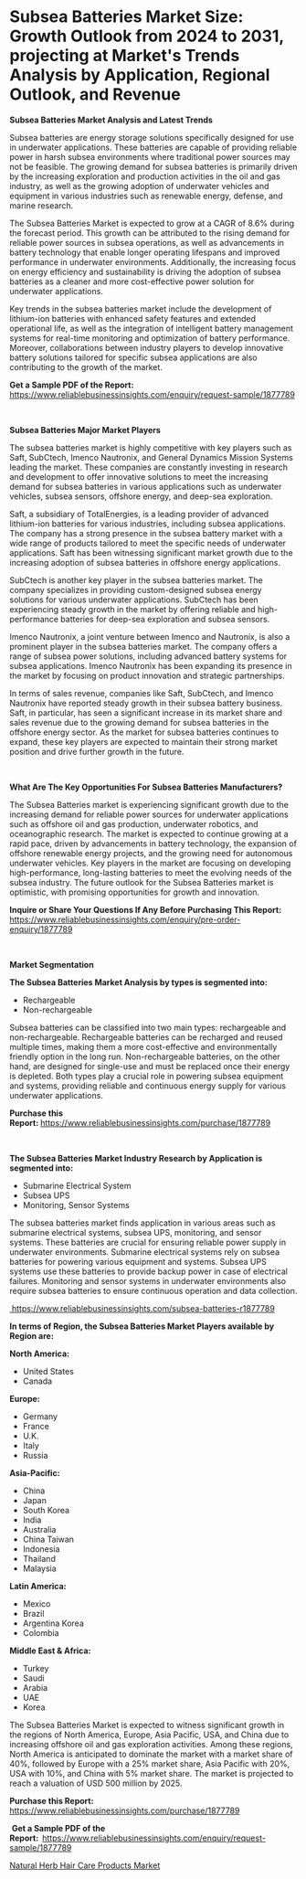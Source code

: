 <p><h1>Subsea Batteries Market Size: Growth Outlook from 2024 to 2031, projecting at Market's Trends Analysis by Application, Regional Outlook, and Revenue</h1></p><p><strong>Subsea Batteries Market Analysis and Latest Trends</strong></p>
<p><p>Subsea batteries are energy storage solutions specifically designed for use in underwater applications. These batteries are capable of providing reliable power in harsh subsea environments where traditional power sources may not be feasible. The growing demand for subsea batteries is primarily driven by the increasing exploration and production activities in the oil and gas industry, as well as the growing adoption of underwater vehicles and equipment in various industries such as renewable energy, defense, and marine research.</p><p>The Subsea Batteries Market is expected to grow at a CAGR of 8.6% during the forecast period. This growth can be attributed to the rising demand for reliable power sources in subsea operations, as well as advancements in battery technology that enable longer operating lifespans and improved performance in underwater environments. Additionally, the increasing focus on energy efficiency and sustainability is driving the adoption of subsea batteries as a cleaner and more cost-effective power solution for underwater applications.</p><p>Key trends in the subsea batteries market include the development of lithium-ion batteries with enhanced safety features and extended operational life, as well as the integration of intelligent battery management systems for real-time monitoring and optimization of battery performance. Moreover, collaborations between industry players to develop innovative battery solutions tailored for specific subsea applications are also contributing to the growth of the market.</p></p>
<p><strong>Get a Sample PDF of the Report:&nbsp;</strong> <a href="https://www.reliablebusinessinsights.com/enquiry/request-sample/1877789">https://www.reliablebusinessinsights.com/enquiry/request-sample/1877789</a></p>
<p>&nbsp;</p>
<p><strong>Subsea Batteries Major Market Players</strong></p>
<p><p>The subsea batteries market is highly competitive with key players such as Saft, SubCtech, Imenco Nautronix, and General Dynamics Mission Systems leading the market. These companies are constantly investing in research and development to offer innovative solutions to meet the increasing demand for subsea batteries in various applications such as underwater vehicles, subsea sensors, offshore energy, and deep-sea exploration.</p><p>Saft, a subsidiary of TotalEnergies, is a leading provider of advanced lithium-ion batteries for various industries, including subsea applications. The company has a strong presence in the subsea battery market with a wide range of products tailored to meet the specific needs of underwater applications. Saft has been witnessing significant market growth due to the increasing adoption of subsea batteries in offshore energy applications.</p><p>SubCtech is another key player in the subsea batteries market. The company specializes in providing custom-designed subsea energy solutions for various underwater applications. SubCtech has been experiencing steady growth in the market by offering reliable and high-performance batteries for deep-sea exploration and subsea sensors.</p><p>Imenco Nautronix, a joint venture between Imenco and Nautronix, is also a prominent player in the subsea batteries market. The company offers a range of subsea power solutions, including advanced battery systems for subsea applications. Imenco Nautronix has been expanding its presence in the market by focusing on product innovation and strategic partnerships.</p><p>In terms of sales revenue, companies like Saft, SubCtech, and Imenco Nautronix have reported steady growth in their subsea battery business. Saft, in particular, has seen a significant increase in its market share and sales revenue due to the growing demand for subsea batteries in the offshore energy sector. As the market for subsea batteries continues to expand, these key players are expected to maintain their strong market position and drive further growth in the future.</p></p>
<p>&nbsp;</p>
<p><strong>What Are The Key Opportunities For Subsea Batteries Manufacturers?</strong></p>
<p><p>The Subsea Batteries market is experiencing significant growth due to the increasing demand for reliable power sources for underwater applications such as offshore oil and gas production, underwater robotics, and oceanographic research. The market is expected to continue growing at a rapid pace, driven by advancements in battery technology, the expansion of offshore renewable energy projects, and the growing need for autonomous underwater vehicles. Key players in the market are focusing on developing high-performance, long-lasting batteries to meet the evolving needs of the subsea industry. The future outlook for the Subsea Batteries market is optimistic, with promising opportunities for growth and innovation.</p></p>
<p><strong>Inquire or Share Your Questions If Any Before Purchasing This Report:</strong> <a href="https://www.reliablebusinessinsights.com/enquiry/pre-order-enquiry/1877789">https://www.reliablebusinessinsights.com/enquiry/pre-order-enquiry/1877789</a></p>
<p>&nbsp;</p>
<p><strong>Market Segmentation</strong></p>
<p><strong>The Subsea Batteries Market Analysis by types is segmented into:</strong></p>
<p><ul><li>Rechargeable</li><li>Non-rechargeable</li></ul></p>
<p><p>Subsea batteries can be classified into two main types: rechargeable and non-rechargeable. Rechargeable batteries can be recharged and reused multiple times, making them a more cost-effective and environmentally friendly option in the long run. Non-rechargeable batteries, on the other hand, are designed for single-use and must be replaced once their energy is depleted. Both types play a crucial role in powering subsea equipment and systems, providing reliable and continuous energy supply for various underwater applications.</p></p>
<p><strong>Purchase this Report:&nbsp;</strong><a href="https://www.reliablebusinessinsights.com/purchase/1877789">https://www.reliablebusinessinsights.com/purchase/1877789</a></p>
<p>&nbsp;</p>
<p><strong>The Subsea Batteries Market Industry Research by Application is segmented into:</strong></p>
<p><ul><li>Submarine Electrical System</li><li>Subsea UPS</li><li>Monitoring, Sensor Systems</li></ul></p>
<p><p>The subsea batteries market finds application in various areas such as submarine electrical systems, subsea UPS, monitoring, and sensor systems. These batteries are crucial for ensuring reliable power supply in underwater environments. Submarine electrical systems rely on subsea batteries for powering various equipment and systems. Subsea UPS systems use these batteries to provide backup power in case of electrical failures. Monitoring and sensor systems in underwater environments also require subsea batteries to ensure continuous operation and data collection.</p></p>
<p><a href="https://www.reliablebusinessinsights.com/subsea-batteries-r1877789">&nbsp;https://www.reliablebusinessinsights.com/subsea-batteries-r1877789</a></p>
<p><strong>In terms of Region, the Subsea Batteries Market Players available by Region are:</strong></p>
<p>
    <p> <strong> North America: </strong>
        <ul>
            <li>United States</li>
            <li>Canada</li>
        </ul>
        </p> 
    <p> <strong> Europe: </strong>
        <ul>
            <li>Germany</li>
            <li>France</li>
            <li>U.K.</li>
            <li>Italy</li>
            <li>Russia</li>
        </ul>
        </p> 
    <p> <strong> Asia-Pacific: </strong>
        <ul>
            <li>China</li>
            <li>Japan</li>
            <li>South Korea</li>
            <li>India</li>
            <li>Australia</li>
            <li>China Taiwan</li>
            <li>Indonesia</li>
            <li>Thailand</li>
            <li>Malaysia</li>
        </ul>
        </p> 
    <p> <strong> Latin America: </strong>
        <ul>
            <li>Mexico</li>
            <li>Brazil</li>
            <li>Argentina Korea</li>
            <li>Colombia</li>
        </ul>
        </p> 
    <p> <strong> Middle East & Africa: </strong>
        <ul>
            <li>Turkey</li>
            <li>Saudi</li>
            <li>Arabia</li>
            <li>UAE</li>
            <li>Korea</li>
        </ul>
    </p>
    </p>
<p><p>The Subsea Batteries Market is expected to witness significant growth in the regions of North America, Europe, Asia Pacific, USA, and China due to increasing offshore oil and gas exploration activities. Among these regions, North America is anticipated to dominate the market with a market share of 40%, followed by Europe with a 25% market share, Asia Pacific with 20%, USA with 10%, and China with 5% market share. The market is projected to reach a valuation of USD 500 million by 2025.</p></p>
<p><strong>Purchase this Report: </strong><a href="https://www.reliablebusinessinsights.com/purchase/1877789">https://www.reliablebusinessinsights.com/purchase/1877789</a></p>
<p>&nbsp;<strong>Get a Sample PDF of the Report:&nbsp;&nbsp;</strong><a href="https://www.reliablebusinessinsights.com/enquiry/request-sample/1877789">https://www.reliablebusinessinsights.com/enquiry/request-sample/1877789</a></p>
<p><strong></strong></p>
<p><p><a href="https://github.com/norchellecan/Market-Research-Report-List-1/blob/main/natural-herb-hair-care-products-market.md">Natural Herb Hair Care Products Market</a></p></p>